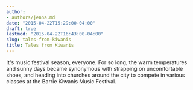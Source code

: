 ```yaml
---
author:
- authors/jenna.md
date: "2015-04-22T15:29:00-04:00"
draft: true
lastmod: "2015-04-22T16:43:00-04:00"
slug: tales-from-kiwanis
title: Tales from Kiwanis
---
```


It's music festival season, everyone. For so long, the warm temperatures and sunny days became synonymous with strapping on uncomfortable shoes, and heading into churches around the city to compete in various classes at the Barrie Kiwanis Music Festival.
